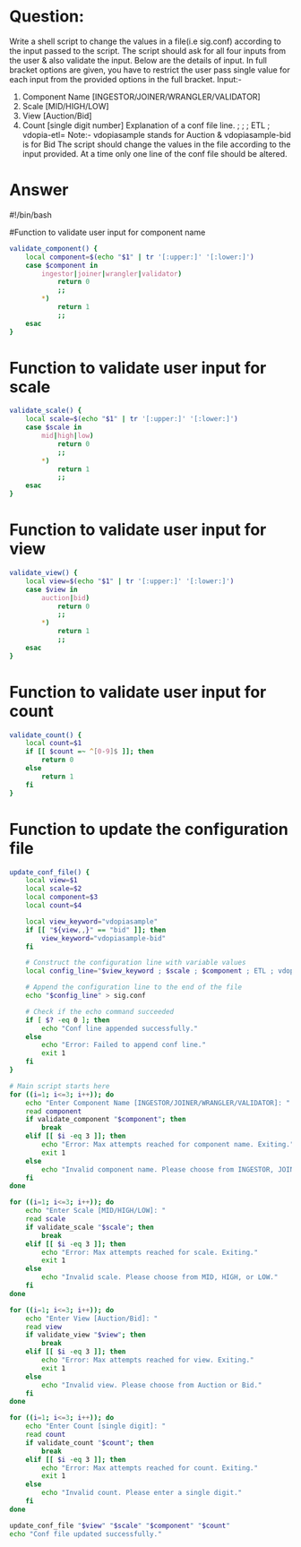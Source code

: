 # Question: 
Write a shell script to change the values in a file(i.e sig.conf) according to the input passed to the script. The script should ask for all four inputs from the user & also validate the input.
Below are the details of input. In full bracket options are given, you have to restrict the user pass single value for each input from the provided options in the full bracket.
Input:-
1) Component Name [INGESTOR/JOINER/WRANGLER/VALIDATOR]
2) Scale [MID/HIGH/LOW]
3) View [Auction/Bid]
4) Count [single digit number]
Explanation of a conf file line.
<view> ; <scale> ; <component name> ; ETL ; vdopia-etl= <count>
Note:- vdopiasample stands for Auction & vdopiasample-bid is for Bid
The script should change the values in the file according to the input provided. At a time only one line of the conf file should be altered.

# Answer
#!/bin/bash

#Function to validate user input for component name
```bash
validate_component() {
    local component=$(echo "$1" | tr '[:upper:]' '[:lower:]')
    case $component in
        ingestor|joiner|wrangler|validator)
            return 0
            ;;
        *)
            return 1
            ;;
    esac
}
```
# Function to validate user input for scale
```bash
validate_scale() {
    local scale=$(echo "$1" | tr '[:upper:]' '[:lower:]')
    case $scale in
        mid|high|low)
            return 0
            ;;
        *)
            return 1
            ;;
    esac
}
```
# Function to validate user input for view
```bash
validate_view() {
    local view=$(echo "$1" | tr '[:upper:]' '[:lower:]')
    case $view in
        auction|bid)
            return 0
            ;;
        *)
            return 1
            ;;
    esac
}
```
# Function to validate user input for count
```bash
validate_count() {
    local count=$1
    if [[ $count =~ ^[0-9]$ ]]; then
        return 0
    else
        return 1
    fi
}
```
# Function to update the configuration file
```bash
update_conf_file() {
    local view=$1
    local scale=$2
    local component=$3
    local count=$4

    local view_keyword="vdopiasample"
    if [[ "${view,,}" == "bid" ]]; then
        view_keyword="vdopiasample-bid"
    fi

    # Construct the configuration line with variable values
    local config_line="$view_keyword ; $scale ; $component ; ETL ; vdopia-etl= $count"

    # Append the configuration line to the end of the file
    echo "$config_line" > sig.conf

    # Check if the echo command succeeded
    if [ $? -eq 0 ]; then
        echo "Conf line appended successfully."
    else
        echo "Error: Failed to append conf line."
        exit 1
    fi
}

# Main script starts here
for ((i=1; i<=3; i++)); do
    echo "Enter Component Name [INGESTOR/JOINER/WRANGLER/VALIDATOR]: "
    read component
    if validate_component "$component"; then
        break
    elif [[ $i -eq 3 ]]; then
        echo "Error: Max attempts reached for component name. Exiting."
        exit 1
    else
        echo "Invalid component name. Please choose from INGESTOR, JOINER, WRANGLER, or VALIDATOR."
    fi
done

for ((i=1; i<=3; i++)); do
    echo "Enter Scale [MID/HIGH/LOW]: "
    read scale
    if validate_scale "$scale"; then
        break
    elif [[ $i -eq 3 ]]; then
        echo "Error: Max attempts reached for scale. Exiting."
        exit 1
    else
        echo "Invalid scale. Please choose from MID, HIGH, or LOW."
    fi
done

for ((i=1; i<=3; i++)); do
    echo "Enter View [Auction/Bid]: "
    read view
    if validate_view "$view"; then
        break
    elif [[ $i -eq 3 ]]; then
        echo "Error: Max attempts reached for view. Exiting."
        exit 1
    else
        echo "Invalid view. Please choose from Auction or Bid."
    fi
done

for ((i=1; i<=3; i++)); do
    echo "Enter Count [single digit]: "
    read count
    if validate_count "$count"; then
        break
    elif [[ $i -eq 3 ]]; then
        echo "Error: Max attempts reached for count. Exiting."
        exit 1
    else
        echo "Invalid count. Please enter a single digit."
    fi
done

update_conf_file "$view" "$scale" "$component" "$count"
echo "Conf file updated successfully."
```
